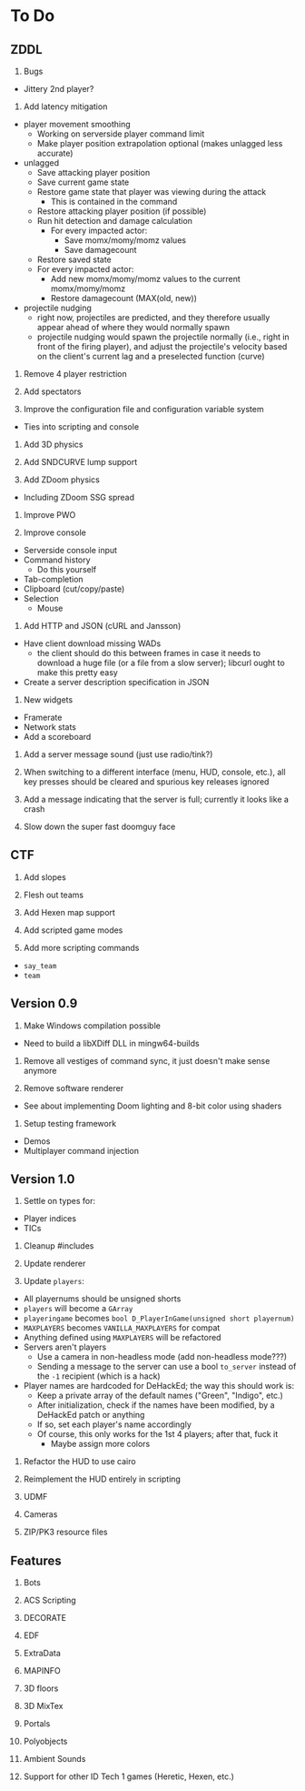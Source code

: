 # To Do

## ZDDL

1. Bugs
  - Jittery 2nd player?

1. Add latency mitigation
  - player movement smoothing
    - Working on serverside player command limit
    - Make player position extrapolation optional (makes unlagged less
      accurate)
  - unlagged
    - Save attacking player position
    - Save current game state
    - Restore game state that player was viewing during the attack
      - This is contained in the command
    - Restore attacking player position (if possible)
    - Run hit detection and damage calculation
      - For every impacted actor:
        - Save momx/momy/momz values
        - Save damagecount
    - Restore saved state
    - For every impacted actor:
      - Add new momx/momy/momz values to the current momx/momy/momz
      - Restore damagecount (MAX(old, new))
  - projectile nudging
    - right now, projectiles are predicted, and they therefore usually appear
      ahead of where they would normally spawn
    - projectile nudging would spawn the projectile normally (i.e., right in
      front of the firing player), and adjust the projectile's velocity based
      on the client's current lag and a preselected function (curve)

1. Remove 4 player restriction

1. Add spectators

1. Improve the configuration file and configuration variable system
  - Ties into scripting and console

1. Add 3D physics

1. Add SNDCURVE lump support

1. Add ZDoom physics
  - Including ZDoom SSG spread

1. Improve PWO

1. Improve console
  - Serverside console input
  - Command history
    - Do this yourself
  - Tab-completion
  - Clipboard (cut/copy/paste)
  - Selection
    - Mouse

1. Add HTTP and JSON (cURL and Jansson)
  - Have client download missing WADs
    - the client should do this between frames in case it needs to download a
      huge file (or a file from a slow server); libcurl ought to make this
      pretty easy
  - Create a server description specification in JSON

1. New widgets
  - Framerate
  - Network stats
  - Add a scoreboard

1. Add a server message sound (just use radio/tink?)

1. When switching to a different interface (menu, HUD, console, etc.), all
   key presses should be cleared and spurious key releases ignored

1. Add a message indicating that the server is full; currently it looks like a
   crash

1. Slow down the super fast doomguy face

## CTF

1. Add slopes

1. Flesh out teams

1. Add Hexen map support

1. Add scripted game modes

1. Add more scripting commands
  - `say_team`
  - `team`

## Version 0.9

1. Make Windows compilation possible
  - Need to build a libXDiff DLL in mingw64-builds

1. Remove all vestiges of command sync, it just doesn't make sense anymore

1. Remove software renderer
  - See about implementing Doom lighting and 8-bit color using shaders

1. Setup testing framework
  - Demos
  - Multiplayer command injection

## Version 1.0

1. Settle on types for:
  - Player indices
  - TICs

1. Cleanup #includes

1. Update renderer

1. Update `players`:
  - All playernums should be unsigned shorts
  - `players` will become a `GArray`
  - `playeringame` becomes `bool D_PlayerInGame(unsigned short playernum)`
  - `MAXPLAYERS` becomes `VANILLA_MAXPLAYERS` for compat
  - Anything defined using `MAXPLAYERS` will be refactored
  - Servers aren't players
    - Use a camera in non-headless mode (add non-headless mode???)
    - Sending a message to the server can use a bool `to_server` instead of the
      `-1` recipient (which is a hack)
  - Player names are hardcoded for DeHackEd; the way this should work is:
    - Keep a private array of the default names ("Green", "Indigo", etc.)
    - After initialization, check if the names have been modified, by a
      DeHackEd patch or anything
    - If so, set each player's name accordingly
    - Of course, this only works for the 1st 4 players; after that, fuck it
      - Maybe assign more colors

1. Refactor the HUD to use cairo

1. Reimplement the HUD entirely in scripting

1. UDMF

1. Cameras

1. ZIP/PK3 resource files

## Features

1. Bots

1. ACS Scripting

1. DECORATE

1. EDF

1. ExtraData

1. MAPINFO

1. 3D floors

1. 3D MixTex

1. Portals

1. Polyobjects

1. Ambient Sounds

1. Support for other ID Tech 1 games (Heretic, Hexen, etc.)

<!-- vi: set et ts=4 sw=4 tw=79: -->

